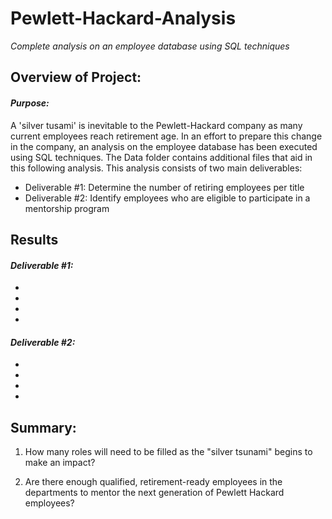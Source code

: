 # **Pewlett-Hackard-Analysis**
*Complete analysis on an employee database using SQL techniques*


## Overview of Project:

#### *Purpose:*
A 'silver tusami' is inevitable to the Pewlett-Hackard company as many current employees reach retirement age. In an effort to prepare this change in the company, an analysis on the employee database has been executed using SQL techniques. The Data folder contains additional files that aid in this following analysis. This analysis consists of two main deliverables: 

- Deliverable #1: Determine the number of retiring employees per title
- Deliverable #2: Identify employees who are eligible to participate in a mentorship program


## Results 

#### *Deliverable #1:*
-
-
-
-


#### *Deliverable #2:*
-
-
-
-


## Summary:

1. How many roles will need to be filled as the "silver tsunami" begins to make an impact?

2. Are there enough qualified, retirement-ready employees in the departments to mentor the next generation of Pewlett Hackard employees?

